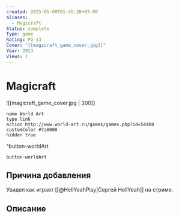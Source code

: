 ```yaml
---
created: 2025-05-09T01:45:28+03:00
aliases:
  - Magicraft
Status: complete
Type: game
Rating: PG-13
Cover: "[[magicraft_game_cover.jpg]]"
Year: 2023
Views: 1
---
```


# Magicraft

![[magicraft_game_cover.jpg | 300]]


```button
name World Art
type link
action http://www.world-art.ru/games/games.php?id=54404
customColor #7a0000
hidden true
```
^button-worldArt



`button-worldArt`

## Причина добавления

Увидел как играет [[@HellYeahPlay|Сергей HellYeah]] на стриме.

## Описание


